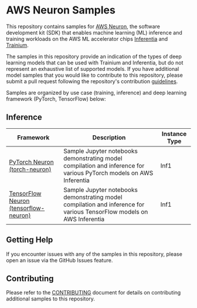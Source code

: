 # AWS Neuron Samples

This repository contains samples for [AWS Neuron](https://aws.amazon.com/machine-learning/neuron/), the software development kit (SDK) that enables machine learning (ML) inference and training workloads on the AWS ML accelerator chips [Inferentia](https://aws.amazon.com/machine-learning/inferentia/) and [Trainium](https://aws.amazon.com/machine-learning/trainium/).

The samples in this repository provide an indication of the types of deep learning models that can be used with Trainium and Inferentia, but do not represent an exhaustive list of supported models. If you have additional model samples that you would like to contribute to this repository, please submit a pull request following the repository's contribution [guidelines](CONTRIBUTING.md).

Samples are organized by use case (training, inference) and deep learning framework (PyTorch, TensorFlow) below:

## Inference

| Framework | Description | Instance Type |
| --- | --- | --- |
| [PyTorch Neuron (torch-neuron)](torch-neuron) | Sample Jupyter notebooks demonstrating model compilation and inference for various PyTorch models on AWS Inferentia | Inf1 |
| [TensorFlow Neuron (tensorflow-neuron)](tensorflow-neuron) | Sample Jupyter notebooks demonstrating model compilation and inference for various TensorFlow models on AWS Inferentia | Inf1 |

## Getting Help

If you encounter issues with any of the samples in this repository, please open an issue via the GitHub Issues feature.

## Contributing

Please refer to the [CONTRIBUTING](CONTRIBUTING.md) document for details on contributing additional samples to this repository.
